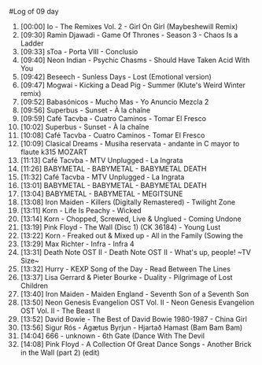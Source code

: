 #Log of 09 day

1. [00:00] Io - The Remixes Vol. 2 - Girl On Girl (Maybeshewill Remix)
1. [09:30] Ramin Djawadi - Game Of Thrones - Season 3 - Chaos Is a Ladder
1. [09:33] sToa - Porta VIII - Conclusio
1. [09:40] Neon Indian - Psychic Chasms - Should Have Taken Acid With You
1. [09:42] Beseech - Sunless Days - Lost (Emotional version)
1. [09:47] Mogwai - Kicking a Dead Pig - Summer (Klute's Weird Winter remix)
1. [09:52] Babasónicos - Mucho Mas - Yo Anuncio Mezcla 2
1. [09:56] Superbus - Sunset - À la chaîne
1. [09:59] Café Tacvba - Cuatro Caminos - Tomar El Fresco
1. [10:02] Superbus - Sunset - À la chaîne
1. [10:08] Café Tacvba - Cuatro Caminos - Tomar El Fresco
1. [10:09] Clasical Dreams - Musiha reservata - andante in C mayor to flaute k315 MOZART
1. [11:13] Café Tacvba - MTV Unplugged - La Ingrata
1. [11:26] BABYMETAL - BABYMETAL - BABYMETAL DEATH
1. [11:32] Café Tacvba - MTV Unplugged - La Ingrata
1. [13:01] BABYMETAL - BABYMETAL - BABYMETAL DEATH
1. [13:04] BABYMETAL - BABYMETAL - MEGITSUNE
1. [13:08] Iron Maiden - Killers (Digitally Remastered) - Twilight Zone
1. [13:11] Korn - Life Is Peachy - Wicked
1. [13:14] Korn - Chopped, Screwed, Live & Unglued - Coming Undone
1. [13:19] Pink Floyd - The Wall (Disc 1) (CK 36184) - Young Lust
1. [13:22] Korn - Freaked out & Mixed up - All in the Family (Sowing the
1. [13:29] Max Richter - Infra - Infra 4
1. [13:31] Death Note OST II - Death Note OST II - What's up, people! ~TV Size~
1. [13:32] Hurry - KEXP Song of the Day - Read Between The Lines
1. [13:37] Lisa Gerrard & Pieter Bourke - Duality - Pilgrimage of Lost Children
1. [13:40] Iron Maiden - Maiden England - Seventh Son of a Seventh Son
1. [13:50] Neon Genesis Evangelion OST Vol. II - Neon Genesis Evangelion OST Vol. II - The Beast II
1. [13:52] David Bowie - The Best of David Bowie 1980-1987 - China Girl
1. [13:56] Sigur Rós - Ágætus Byrjun - Hjartað Hamast (Bam Bam Bam)
1. [14:04] 666 - unknown - 6th Gate (Dance With The Devil
1. [14:08] Pink Floyd - A Collection Of Great Dance Songs - Another Brick in the Wall (part 2) (edit)

